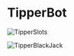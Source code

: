 # TipperBot

![TipperSlots](https://github.com/DanAcosta16/TipperBot/assets/91072948/bf4f6d7d-c5c8-4efb-893b-e2a1adc6dded)

![TipperBlackJack](https://github.com/DanAcosta16/TipperBot/assets/91072948/29e0f96d-46d6-4051-a578-f77299561789)
